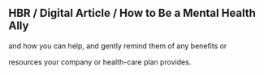 ## HBR / Digital Article / How to Be a Mental Health Ally

and how you can help, and gently remind them of any beneﬁts or

resources your company or health-care plan provides.